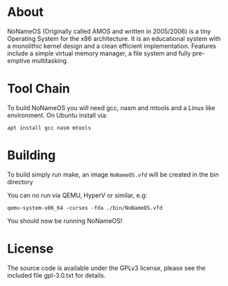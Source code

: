 About
=====

NoNameOS (Originally called AMOS and written in 2005/2006) is a tiny Operating System for the x86 architecture. It is an educational system with a monolithic kernel design and a clean efficient implementation. Features include a simple virtual memory manager, a file system and fully pre-emptive multitasking. 

Tool Chain
==========

To build NoNameOS you will need gcc, nasm and mtools and a Linux like environment. On Ubuntu install via: 

`apt install gcc nasm mtools`

Building
========

To build simply run make, an image `NoNameOS.vfd` will be created in the bin directory

You can no run via QEMU, HyperV or similar, e.g:

`qemu-system-x86_64 -curses -fda ./bin/NoNameOS.vfd`

You should now be running NoNameOS! 

License
=======

The source code is available under the GPLv3 license, please see the included file gpl-3.0.txt for details. 